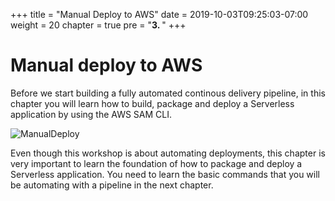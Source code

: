 +++
title = "Manual Deploy to AWS"
date = 2019-10-03T09:25:03-07:00
weight = 20
chapter = true
pre = "<b>3. </b>"
+++
# Manual deploy to AWS

Before we start building a fully automated continous delivery pipeline, in this chapter you will learn how to build, package and deploy a Serverless application by using the AWS SAM CLI.

![ManualDeploy](/images/manual-deploy-art.png)

Even though this workshop is about automating deployments, this chapter is very important to learn the foundation of how to package and deploy a Serverless application. You need to learn the basic commands that you will be automating with a pipeline in the next chapter.